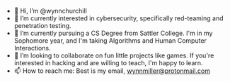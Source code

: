 - 👋 Hi, I’m @wynnchurchill
- 👀 I’m currently interested in cybersecurity, specifically red-teaming and penetration testing. 
- 🌱 I’m currently pursuing a CS Degree from Sattler College. I'm in my Sophomore year, and I'm taking Algorithms and Human Computer Interactions.
- 💞️ I’m looking to collaborate on fun little projects like games. If you're interested in hacking and are willing to teach, I'm happy to learn.
- 📫 How to reach me: Best is my email, wynnmiller@protonmail.com

<!---
wynnchurchill/wynnchurchill is a ✨ special ✨ repository because its `README.md` (this file) appears on your GitHub profile.
You can click the Preview link to take a look at your changes.
--->
